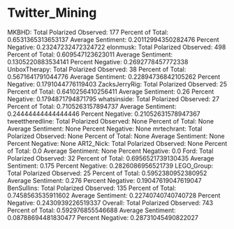 # Twitter_Mining
MKBHD: 
 Total Polarized Observed: 177 
 Percent of Total: 0.6531365313653137 
 Average Sentiment: 0.20112994350282476 
 Percent Negative: 0.23247232472324722
elonmusk: 
 Total Polarized Observed: 498 
 Percent of Total: 0.609547123623011 
 Average Sentiment: 0.1305220883534141 
 Percent Negative: 0.2692778457772338
UnboxTherapy: 
 Total Polarized Observed: 38 
 Percent of Total: 0.5671641791044776 
 Average Sentiment: 0.22894736842105262 
 Percent Negative: 0.1791044776119403
ZacksJerryRig: 
 Total Polarized Observed: 25 
 Percent of Total: 0.6410256410256411 
 Average Sentiment: 0.26 
 Percent Negative: 0.1794871794871795
whatsinside: 
 Total Polarized Observed: 27 
 Percent of Total: 0.7105263157894737 
 Average Sentiment: 0.24444444444444446 
 Percent Negative: 0.21052631578947367
tweettheredline: 
 Total Polarized Observed: None 
 Percent of Total: None 
 Average Sentiment: None 
 Percent Negative: None
mrtechrant: 
 Total Polarized Observed: None 
 Percent of Total: None 
 Average Sentiment: None 
 Percent Negative: None
AR12_Nick: 
 Total Polarized Observed: None 
 Percent of Total: 0.0 
 Average Sentiment: None 
 Percent Negative: 0.0
Ford: 
 Total Polarized Observed: 32 
 Percent of Total: 0.6956521739130435 
 Average Sentiment: 0.175 
 Percent Negative: 0.2826086956521739
LEGO_Group: 
 Total Polarized Observed: 25 
 Percent of Total: 0.5952380952380952 
 Average Sentiment: 0.276 
 Percent Negative: 0.19047619047619047
BenSullins: 
 Total Polarized Observed: 135 
 Percent of Total: 0.7458563535911602 
 Average Sentiment: 0.22740740740740728 
 Percent Negative: 0.2430939226519337
Overall: 
 Total Polarized Observed: 743 
 Percent of Total: 0.592976855546688 
 Average Sentiment: 0.08788694481830477 
 Percent Negative: 0.28731045490822027

